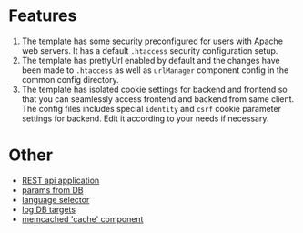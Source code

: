 Features
============

1. The template has some security preconfigured for users with Apache web servers. It has a default `.htaccess` security configuration setup.
2. The template has prettyUrl enabled by default and the changes have been made to `.htaccess` as well as `urlManager`
   component config in the common config directory.
3. The template has isolated cookie settings for backend and frontend so that you can seamlessly access frontend and backend from same client. 
   The config files includes special `identity` and `csrf` cookie parameter settings for backend. Edit it according to your needs if necessary.

Other
=====

* [REST api application](features-rest.md)
* [params from DB](features-settings.md)
* [language selector](features-language-selector.md)
* [log DB targets](features-log.md)
* [memcached 'cache' component](features-memcached.md)
